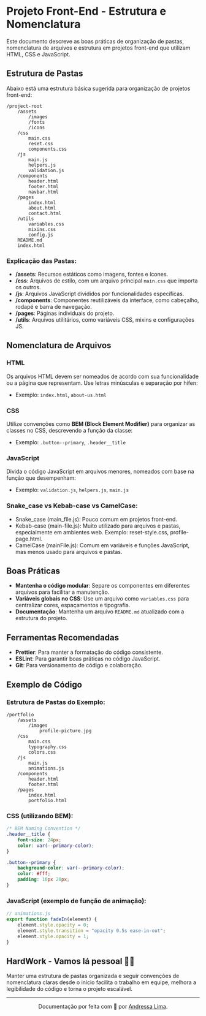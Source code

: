
# Projeto Front-End - Estrutura e Nomenclatura

Este documento descreve as boas práticas de organização de pastas, nomenclatura de arquivos e estrutura em projetos front-end que utilizam HTML, CSS e JavaScript.

## Estrutura de Pastas

Abaixo está uma estrutura básica sugerida para organização de projetos front-end:

```
/project-root
    /assets
        /images
        /fonts
        /icons
    /css
        main.css
        reset.css
        components.css
    /js
        main.js
        helpers.js
        validation.js
    /components
        header.html
        footer.html
        navbar.html
    /pages
        index.html
        about.html
        contact.html
    /utils
        variables.css
        mixins.css
        config.js
    README.md
    index.html
```

### Explicação das Pastas:
- **/assets**: Recursos estáticos como imagens, fontes e ícones.
- **/css**: Arquivos de estilo, com um arquivo principal `main.css` que importa os outros.
- **/js**: Arquivos JavaScript divididos por funcionalidades específicas.
- **/components**: Componentes reutilizáveis da interface, como cabeçalho, rodapé e barra de navegação.
- **/pages**: Páginas individuais do projeto.
- **/utils**: Arquivos utilitários, como variáveis CSS, mixins e configurações JS.

## Nomenclatura de Arquivos

### HTML
Os arquivos HTML devem ser nomeados de acordo com sua funcionalidade ou a página que representam. Use letras minúsculas e separação por hífen:
- Exemplo: `index.html`, `about-us.html`

### CSS
Utilize convenções como **BEM (Block Element Modifier)** para organizar as classes no CSS, descrevendo a função da classe:
- Exemplo: `.button--primary`, `.header__title`

### JavaScript
Divida o código JavaScript em arquivos menores, nomeados com base na função que desempenham:
- Exemplo: `validation.js`, `helpers.js`, `main.js`

### Snake_case vs Kebab-case vs CamelCase:
- Snake_case (main_file.js): Pouco comum em projetos front-end.
- Kebab-case (main-file.js): Muito utilizado para arquivos e pastas, especialmente em ambientes web. Exemplo: reset-style.css, profile-page.html.
- CamelCase (mainFile.js): Comum em variáveis e funções JavaScript, mas menos usado para arquivos e pastas.

## Boas Práticas

- **Mantenha o código modular**: Separe os componentes em diferentes arquivos para facilitar a manutenção.
- **Variáveis globais no CSS**: Use um arquivo como `variables.css` para centralizar cores, espaçamentos e tipografia.
- **Documentação**: Mantenha um arquivo `README.md` atualizado com a estrutura do projeto.

## Ferramentas Recomendadas

- **Prettier**: Para manter a formatação do código consistente.
- **ESLint**: Para garantir boas práticas no código JavaScript.
- **Git**: Para versionamento de código e colaboração.

## Exemplo de Código

### Estrutura de Pastas do Exemplo:
```
/portfolio
    /assets
        /images
            profile-picture.jpg
    /css
        main.css
        typography.css
        colors.css
    /js
        main.js
        animations.js
    /components
        header.html
        footer.html
    /pages
        index.html
        portfolio.html
```

### CSS (utilizando BEM):
```css
/* BEM Naming Convention */
.header__title {
    font-size: 24px;
    color: var(--primary-color);
}

.button--primary {
    background-color: var(--primary-color);
    color: #fff;
    padding: 10px 20px;
}
```

### JavaScript (exemplo de função de animação):
```javascript
// animations.js
export function fadeIn(element) {
    element.style.opacity = 0;
    element.style.transition = "opacity 0.5s ease-in-out";
    element.style.opacity = 1;
}
```

## HardWork - Vamos lá pessoal 👩‍💻

Manter uma estrutura de pastas organizada e seguir convenções de nomenclatura claras desde o início facilita o trabalho em equipe, melhora a legibilidade do código e torna o projeto escalável.

---

<div align="center">Documentação por feita com 💜 por <a href="https://github.com/andressa-l">Andressa Lima</a>.</div>
<br />
